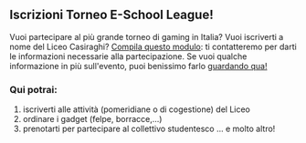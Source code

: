 ## Iscrizioni Torneo E-School League!
Vuoi partecipare al più grande torneo di gaming in Italia? Vuoi iscriverti a nome del Liceo Casiraghi? [Compila questo modulo](https://docs.google.com/forms/d/e/1FAIpQLSf_IUtdpBeqsIJqCpmDdqZapo-BgODfukZP0alhzAYhGd4Sog/viewform?usp=sf_link): ti contatteremo per darti le informazioni necessarie alla partecipazione. Se vuoi qualche informazione in più sull'evento, puoi benissimo farlo [guardando qua!](https://drive.google.com/file/d/1Lc4Sf-rjl_MNuS6MXF82z-ISsTuc_QRF/view?usp=sharing)

### Qui potrai:
  1. iscriverti alle attività (pomeridiane o di cogestione) del Liceo
  2. ordinare i gadget (felpe, borracce,...)
  3. prenotarti per partecipare al collettivo studentesco
... e molto altro!
